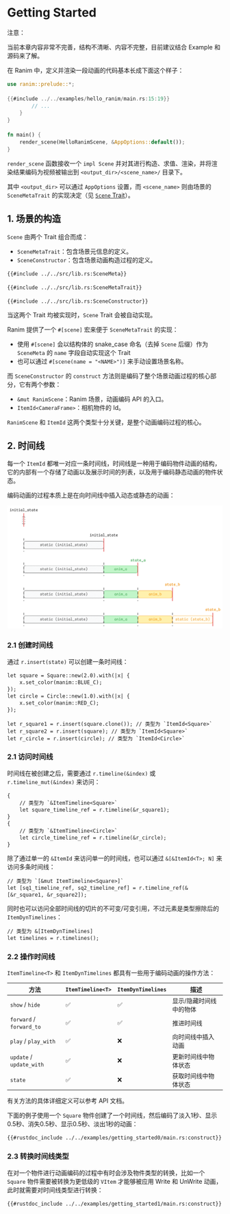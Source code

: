 # Getting Started

<div class="warning">

注意：

当前本章内容非常不完善，结构不清晰、内容不完整，目前建议结合 Example 和源码来了解。

</div>

在 Ranim 中，定义并渲染一段动画的代码基本长成下面这个样子：

```rust
use ranim::prelude::*;

{{#include ../../examples/hello_ranim/main.rs:15:19}}
        // ...
    }
}

fn main() {
    render_scene(HelloRanimScene, &AppOptions::default());
}
```

`render_scene` 函数接收一个 `impl Scene` 并对其进行构造、求值、渲染，并将渲染结果编码为视频被输出到 `<output_dir>/<scene_name>/` 目录下。

其中 `<output_dir>` 可以通过 `AppOptions` 设置，而 `<scene_name>` 则由场景的 `SceneMetaTrait` 的实现决定（见 [`Scene` Trait](#scene-trait)）。

## 1. 场景的构造

`Scene` 由两个 Trait 组合而成：

- `SceneMetaTrait`：包含场景元信息的定义。
- `SceneConstructor`：包含场景动画构造过程的定义。

```rust,ignore
{{#include ../../src/lib.rs:SceneMeta}}

{{#include ../../src/lib.rs:SceneMetaTrait}}

{{#include ../../src/lib.rs:SceneConstructor}}
```

当这两个 Trait 均被实现时，`Scene` Trait 会被自动实现。

Ranim 提供了一个 `#[scene]` 宏来便于 `SceneMetaTrait` 的实现：
- 使用 `#[scene]` 会以结构体的 snake_case 命名（去掉 `Scene` 后缀）作为 `SceneMeta` 的 `name` 字段自动实现这个 Trait
- 也可以通过 `#[scene(name = "<NAME>")]` 来手动设置场景名称。

而 `SceneConstructor` 的 `construct` 方法则是编码了整个场景动画过程的核心部分，它有两个参数：

- `&mut RanimScene`：Ranim 场景，动画编码 API 的入口。
- `ItemId<CameraFrame>`：相机物件的 Id。

`RanimScene` 和 `ItemId` 这两个类型十分关键，是整个动画编码过程的核心。

## 2. 时间线

每一个 `ItemId` 都唯一对应一条时间线，时间线是一种用于编码物件动画的结构，
它的内部有一个存储了动画以及展示时间的列表，以及用于编码静态动画的物件状态。

编码动画的过程本质上是在向时间线中插入动态或静态的动画：

![Timeline](timeline.png)

### 2.1 创建时间线

通过 `r.insert(state)` 可以创建一条时间线：

```rust,ignore
let square = Square::new(2.0).with(|x| {
    x.set_color(manim::BLUE_C);
});
let circle = Circle::new(1.0).with(|x| {
    x.set_color(manim::RED_C);
});

let r_square1 = r.insert(square.clone()); // 类型为 `ItemId<Square>`
let r_square2 = r.insert(square); // 类型为 `ItemId<Square>`
let r_circle = r.insert(circle); // 类型为 `ItemId<Circle>`
```

### 2.1 访问时间线

时间线在被创建之后，需要通过 `r.timeline(&index)` 或 `r.timeline_mut(&index)` 来访问：

```rust,ignore
{
    // 类型为 `&ItemTimeline<Square>`
    let square_timeline_ref = r.timeline(&r_square1);
}
{
    // 类型为 `&ItemTimeline<Circle>`
    let circle_timeline_ref = r.timeline(&r_circle);
}
```

除了通过单一的 `&ItemId` 来访问单一的时间线，也可以通过 `&[&ItemId<T>; N]` 来访问多条时间线：

```rust,ignore
// 类型为 `[&mut ItemTimeline<Square>]`
let [sq1_timeline_ref, sq2_timeline_ref] = r.timeline_ref(&[&r_square1, &r_square2]);
```

同时也可以访问全部时间线的切片的不可变/可变引用，不过元素是类型擦除后的 `ItemDynTimelines`：

```rust,ignore
// 类型为 &[ItemDynTimelines]
let timelines = r.timelines();
```

### 2.2 操作时间线

`ItemTimeline<T>` 和 `ItemDynTimelines` 都具有一些用于编码动画的操作方法：

|方法|`ItemTimeline<T>`|`ItemDynTimelines`|描述|
|---|---|---|---|
|`show` / `hide`|✅|✅|显示/隐藏时间线中的物体|
|`forward` / `forward_to`|✅|✅|推进时间线|
|`play` / `play_with`|✅|❌|向时间线中插入动画|
|`update` / `update_with`|✅|❌|更新时间线中物体状态|
|`state`|✅|❌|获取时间线中物体状态|

有关方法的具体详细定义可以参考 API 文档。

下面的例子使用一个 `Square` 物件创建了一个时间线，然后编码了淡入1秒、显示0.5秒、消失0.5秒、显示0.5秒、淡出1秒的动画：

```rust,ignore
{{#rustdoc_include ../../examples/getting_started0/main.rs:construct}}
```

### 2.3 转换时间线类型

在对一个物件进行动画编码的过程中有时会涉及物件类型的转换，比如一个 `Square` 物件需要被转换为更低级的 `VItem` 才能够被应用 Write 和 UnWrite 动画，
此时就需要对时间线类型进行转换：

```rust,ignore
{{#rustdoc_include ../../examples/getting_started1/main.rs:construct}}
```
